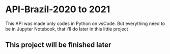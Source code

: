 # API-Brazil-2020 to 2021

This API was made only codes in Python on vsCode.
But everything need to be in Jupyter Notebook, that i'll do later in this little project

## This project will be finished later
